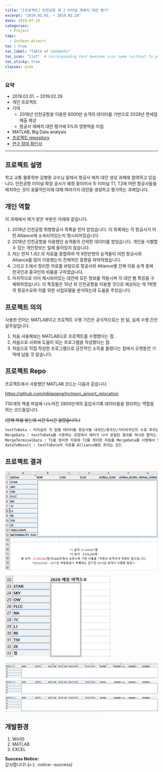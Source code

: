 ```yaml
---
title: "[프로젝트] 인천공항 제 2 터미널 재배치 대안 평가"
excerpt: "2019.02.01. ~ 2019.02.28"
date: 2019-07-28
categories:
  - Project
tags:
  - Incheon-Airport
toc : true
toc_label: "Table of contents"
toc_icon: "list"  # corresponding Font Awesome icon name (without fa prefix)
toc_sticky: true
classes: wide  
---
```


### 요약
- 2019.02.01. ~ 2019.02.28
- 개인 프로젝트
- 기여
  - 2018년 인천공항을 이용한 8000만 승객의 데이터를 기반으로 2028년 면세점 매출 예상
  - 항공사 재배치 대안 평가에 5%의 영향력을 미침
- MATLAB, Big Data analysis
- [프로젝트 repository](https://github.com/hwanseok-dev/Incheon_airport_relocation)
- [연구 참여 확인서](/assets/images/about/certification_research_participation.pdf)

---  

## 프로젝트 설명

학교 교통 물류학부 김병종 교수님 밑에서 항공사 배치 대안 생성 과제에 참여하고 있습니다. 인천공항 터미널 확장 공사가 예정 중이어서 두 터미널 T1, T2에 어떤 항공사들을 배치하는 것이 효율적인지에 대해 여러가지 대안을 생성하고 평가하는 과제입니다.  

## 개인 역할  

이 과제에서 제가 맡은 부분은 아래와 같습니다.
​
1. 2018년 인천공항 취항항공사 목록을 먼저 받았습니다. 이 목록에는 각 항공사가 어떤 Alliance에 소속되어있는지 명시되어있습니다.
2. 2018년 인천공항을 이용했던 승객들의 간략한 데이터를 받았습니다. 개인을 식별할 수 있는 개인정보는 일체 들어있지 않습니다.
3. 저는 먼저 1.과2.의 자료를 종합하여 약 8천만명의 승객들이 어떤 항공사와 Alliance를 많이 이용했는지 전체적인 동향을 파악하였습니다. 
4. 그리고 3.에서 정리한 자료를 바탕으로 항공사와 Alliance별 전체 이용 승객 중에 한국인과 중국인의 비율을 구하였습니다. 
5. 마지막으로 이미 제시되어있는 대안에 모든 정보를 적용시켜 각 대안 별 특징을 구체화하였습니다. 이 특징들은 10년 뒤 인천공항을 이용할 것으로 예상되는 약 1억명의 항공수요와 이를 위한 사업모델을 분석하는데 도움을 주었습니다.

## 프로젝트 의의

사용한 언어는 MATLAB이고 프로젝트 수행 기간은 공식적으로는 한 달, 실제 수행 간은 일주일입니다. 

1. 처음 사용해보는 MATLAB으로 프로젝트를 수행했다는 점.
2. 처음으로 사회에 도움이 되는 프로그램을 작성했다는 점.
3. 처음으로 직접 작성한 프로그램으로 금전적인 소득을 올렸다는 점에서 오랫동안 기억에 남을 것 같습니다. 

## 프로젝트 Repo

프로젝트에서 사용했던 MATLAB 코드는 다음과 같습니다.

<https://github.com/niklasjang/Incheon_airport_relocation> 

730개의 엑셀 파일에 나누어진 2800만개의 출입국기록 데이터들을 정리하는 역할을 하는 코드들입니다.

~~(전체 파일 읽는데 시간 5시간 걸렸습니다.)~~

```txt
textToData : 터미널의 각 일별 데이터를 항공사별 내국인/중국인/기타외국인의 수로 추리는 코드
MergeData : textToData를 사용하는 과정에서 에러가 나서 분할된 결과를 하나로 합치는 코드 (new data = data1 +data2의 방식)
MergeTerminalData : T1을 정리한 자료와 T2를 정리한 자료를 MergeData를 사용해서 합칠 때, 결과를 확실하게 하기 위해 또 다른 방법으로 구현한 코드 (data1 += data2의 방식)
dataToResult : textToData의 자료를 Alliance별로 추리는 코드
```

## 프로젝트 결과

![result-1](/assets/images/projects/incheon-air-port/result-1.jpg)  

![result-2](/assets/images/projects/incheon-air-port/result-2.jpg)  

![result-3](/assets/images/projects/incheon-air-port/result-3.jpg)  


## 개발환경

1. Win10
2. MATLAB
3. EXCEL

**Success Notice:**  
감사합니다! :+1:
{: .notice--success}